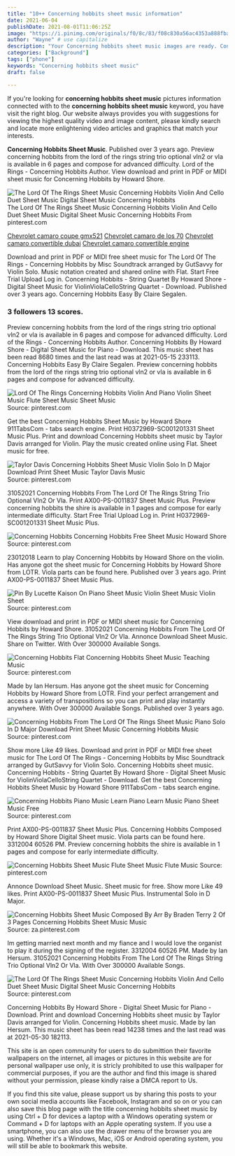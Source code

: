 ```yaml
---
title: "10++ Concerning hobbits sheet music information"
date: 2021-06-04
publishDate: 2021-08-01T11:06:25Z
image: "https://i.pinimg.com/originals/f0/8c/83/f08c830a56ac4353a888fbaa87b848a6.png"
author: "Wayne" # use capitalize
description: "Your Concerning hobbits sheet music images are ready. Concerning hobbits sheet music are a topic that is being searched for and liked by netizens now. You can Find and Download the Concerning hobbits sheet music files here. Get all free images."
categories: ["Background"]
tags: ["phone"]
keywords: "Concerning hobbits sheet music"
draft: false

---
```


If you're looking for **concerning hobbits sheet music** pictures information connected with to the **concerning hobbits sheet music** keyword, you have visit the right  blog.  Our website always  provides you with  suggestions  for viewing  the highest  quality video and image  content, please kindly search and locate more enlightening video articles and graphics  that match your interests.

**Concerning Hobbits Sheet Music**. Published over 3 years ago. Preview concerning hobbits from the lord of the rings string trio optional vln2 or vla is available in 6 pages and compose for advanced difficulty. Lord of the Rings - Concerning Hobbits Author. View download and print in PDF or MIDI sheet music for Concerning Hobbits by Howard Shore.

![The Lord Of The Rings Sheet Music Concerning Hobbits Violin And Cello Duet Sheet Music Digital Sheet Music Concerning Hobbits](https://i.pinimg.com/originals/f0/8c/83/f08c830a56ac4353a888fbaa87b848a6.png "The Lord Of The Rings Sheet Music Concerning Hobbits Violin And Cello Duet Sheet Music Digital Sheet Music Concerning Hobbits")
The Lord Of The Rings Sheet Music Concerning Hobbits Violin And Cello Duet Sheet Music Digital Sheet Music Concerning Hobbits From pinterest.com

[Chevrolet camaro coupe gmx521](/chevrolet-camaro-coupe-gmx521/)
[Chevrolet camaro de los 70](/chevrolet-camaro-de-los-70/)
[Chevrolet camaro convertible dubai](/chevrolet-camaro-convertible-dubai/)
[Chevrolet camaro convertible engine](/chevrolet-camaro-convertible-engine/)

Download and print in PDF or MIDI free sheet music for The Lord Of The Rings - Concerning Hobbits by Misc Soundtrack arranged by GutSavvy for Violin Solo. Music notation created and shared online with Flat. Start Free Trial Upload Log in. Concerning Hobbits - String Quartet By Howard Shore - Digital Sheet Music for ViolinViolaCelloString Quartet - Download. Published over 3 years ago. Concerning Hobbits Easy By Claire Segalen.

### 3 followers 13 scores.

Preview concerning hobbits from the lord of the rings string trio optional vln2 or vla is available in 6 pages and compose for advanced difficulty. Lord of the Rings - Concerning Hobbits Author. Concerning Hobbits By Howard Shore - Digital Sheet Music for Piano - Download. This music sheet has been read 8680 times and the last read was at 2021-05-15 233113. Concerning Hobbits Easy By Claire Segalen. Preview concerning hobbits from the lord of the rings string trio optional vln2 or vla is available in 6 pages and compose for advanced difficulty.


![Lord Of The Rings Concerning Hobbits Violin And Piano Violin Sheet Music Flute Sheet Music Sheet Music](https://i.pinimg.com/originals/d3/3b/86/d33b86e896aac27fe3e8cc368719c720.png "Lord Of The Rings Concerning Hobbits Violin And Piano Violin Sheet Music Flute Sheet Music Sheet Music")
Source: pinterest.com

Get the best Concerning Hobbits Sheet Music by Howard Shore 911TabsCom - tabs search engine. Print H0372969-SC001201331 Sheet Music Plus. Print and download Concerning Hobbits sheet music by Taylor Davis arranged for Violin. Play the music created online using Flat. Sheet music for free.

![Taylor Davis Concerning Hobbits Sheet Music Violin Solo In D Major Download Print Sheet Music Taylor Davis Music](https://i.pinimg.com/originals/dd/de/95/ddde95527ee339b0b1aace6ad4b36bf1.gif "Taylor Davis Concerning Hobbits Sheet Music Violin Solo In D Major Download Print Sheet Music Taylor Davis Music")
Source: pinterest.com

31052021 Concerning Hobbits From The Lord Of The Rings String Trio Optional Vln2 Or Vla. Print AX00-PS-0011837 Sheet Music Plus. Preview concerning hobbits the shire is available in 1 pages and compose for early intermediate difficulty. Start Free Trial Upload Log in. Print H0372969-SC001201331 Sheet Music Plus.

![Concerning Hobbits Concerning Hobbits Free Sheet Music Howard Shore](https://i.pinimg.com/originals/42/c1/7f/42c17fa15e8e183f0236283d3ae0e932.png "Concerning Hobbits Concerning Hobbits Free Sheet Music Howard Shore")
Source: pinterest.com

23012018 Learn to play Concerning Hobbits by Howard Shore on the violin. Has anyone got the sheet music for Concerning Hobbits by Howard Shore from LOTR. Viola parts can be found here. Published over 3 years ago. Print AX00-PS-0011837 Sheet Music Plus.

![Pin By Lucette Kaison On Piano Sheet Music Violin Sheet Music Violin Sheet](https://i.pinimg.com/originals/dc/04/9f/dc049f934486ffc244008c3e11e0ad8c.png "Pin By Lucette Kaison On Piano Sheet Music Violin Sheet Music Violin Sheet")
Source: pinterest.com

View download and print in PDF or MIDI sheet music for Concerning Hobbits by Howard Shore. 31052021 Concerning Hobbits From The Lord Of The Rings String Trio Optional Vln2 Or Vla. Annonce Download Sheet Music. Share on Twitter. With Over 300000 Available Songs.

![Concerning Hobbits Flat Concerning Hobbits Sheet Music Teaching Music](https://i.pinimg.com/originals/fb/6f/82/fb6f827ccf4a19ab1ffbacea43aa879d.png "Concerning Hobbits Flat Concerning Hobbits Sheet Music Teaching Music")
Source: pinterest.com

Made by Ian Hersum. Has anyone got the sheet music for Concerning Hobbits by Howard Shore from LOTR. Find your perfect arrangement and access a variety of transpositions so you can print and play instantly anywhere. With Over 300000 Available Songs. Published over 3 years ago.

![Concerning Hobbits From The Lord Of The Rings Sheet Music Piano Solo In D Major Download Print Sheet Music Concerning Hobbits Music](https://i.pinimg.com/originals/f6/e4/fb/f6e4fba546c10cebc724f6e86e75808d.gif "Concerning Hobbits From The Lord Of The Rings Sheet Music Piano Solo In D Major Download Print Sheet Music Concerning Hobbits Music")
Source: pinterest.com

Show more Like 49 likes. Download and print in PDF or MIDI free sheet music for The Lord Of The Rings - Concerning Hobbits by Misc Soundtrack arranged by GutSavvy for Violin Solo. Concerning Hobbits sheet music. Concerning Hobbits - String Quartet By Howard Shore - Digital Sheet Music for ViolinViolaCelloString Quartet - Download. Get the best Concerning Hobbits Sheet Music by Howard Shore 911TabsCom - tabs search engine.

![Concerning Hobbits Piano Music Learn Piano Learn Music Piano Sheet Music Free](https://i.pinimg.com/originals/c7/8c/56/c78c56d8f57882c33c3c2fa7ae3d2997.jpg "Concerning Hobbits Piano Music Learn Piano Learn Music Piano Sheet Music Free")
Source: pinterest.com

Print AX00-PS-0011837 Sheet Music Plus. Concerning Hobbits Composed by Howard Shore Digital Sheet music. Viola parts can be found here. 3312004 60526 PM. Preview concerning hobbits the shire is available in 1 pages and compose for early intermediate difficulty.

![Concerning Hobbits Sheet Music Flute Sheet Music Flute Music](https://i.pinimg.com/originals/2f/ff/82/2fff82312240b41a21b2156b8bf01039.jpg "Concerning Hobbits Sheet Music Flute Sheet Music Flute Music")
Source: pinterest.com

Annonce Download Sheet Music. Sheet music for free. Show more Like 49 likes. Print AX00-PS-0011837 Sheet Music Plus. Instrumental Solo in D Major.

![Concerning Hobbits Sheet Music Composed By Arr By Braden Terry 2 Of 3 Pages Concerning Hobbits Sheet Music Music](https://i.pinimg.com/originals/97/65/0a/97650aed2cef3098acb076c5a56f3c85.png "Concerning Hobbits Sheet Music Composed By Arr By Braden Terry 2 Of 3 Pages Concerning Hobbits Sheet Music Music")
Source: za.pinterest.com

Im getting married next month and my fiance and I would love the organist to play it during the signing of the register. 3312004 60526 PM. Made by Ian Hersum. 31052021 Concerning Hobbits From The Lord Of The Rings String Trio Optional Vln2 Or Vla. With Over 300000 Available Songs.

![The Lord Of The Rings Sheet Music Concerning Hobbits Violin And Cello Duet Sheet Music Digital Sheet Music Concerning Hobbits](https://i.pinimg.com/originals/f0/8c/83/f08c830a56ac4353a888fbaa87b848a6.png "The Lord Of The Rings Sheet Music Concerning Hobbits Violin And Cello Duet Sheet Music Digital Sheet Music Concerning Hobbits")
Source: pinterest.com

Concerning Hobbits By Howard Shore - Digital Sheet Music for Piano - Download. Print and download Concerning Hobbits sheet music by Taylor Davis arranged for Violin. Concerning Hobbits sheet music. Made by Ian Hersum. This music sheet has been read 14238 times and the last read was at 2021-05-30 182113.

This site is an open community for users to do submittion their favorite wallpapers on the internet, all images or pictures in this website are for personal wallpaper use only, it is stricly prohibited to use this wallpaper for commercial purposes, if you are the author and find this image is shared without your permission, please kindly raise a DMCA report to Us.

If you find this site value, please support us by sharing this posts to your own social media accounts like Facebook, Instagram and so on or you can also save this blog page with the title concerning hobbits sheet music by using Ctrl + D for devices a laptop with a Windows operating system or Command + D for laptops with an Apple operating system. If you use a smartphone, you can also use the drawer menu of the browser you are using. Whether it's a Windows, Mac, iOS or Android operating system, you will still be able to bookmark this website.
